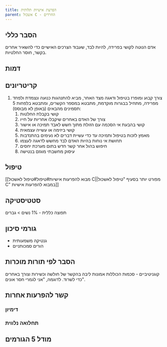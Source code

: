 ```yaml
---
title: הפרעת אישיות תלותית
parent: אשכול C - החרדים
---
```


## הסבר כללי 
אדם הנוטה לקושי בפרידה, להיות לבד, שעבוד הצרכים האישיים כדי להשאיר אחרים בקשר, חוסר החלטיות.

## דמות

## קריטריונים
1. צורך קבוע ומופרז בטיפול ודאגה מצד האחר, מביא להתנהגות כנועה ונצמדת ולפחד מפרידה, מתחיל בבגרות מוקדמת, מתבטא במספר הקשרים, ומתבטא בלפחות 5 תסמינים מהבאים (באופן לא מבוסס):
	1. קושי בקבלת החלטות
	2. צורך של האדם באחרים שיקבלו אחריות על חייו
	3. קושי בהבעת אי הסכמה עם הזולת מתוך חשש לאבד תמיכה או אישור
	4. קושי ביזימה או עשייה עצמאית
	5. מאמץ לזכות בטיפול ותמיכה עד כדי עשיית דברים לא נעימים בהתנדבות
	6. תחושת אי נוחות בהיות האדם לבד מחשש לדאגה לעצמו
	7. חיפוש בהול אחר קשר חדש בתום מערכת יחסים
	8. עיסוק מחשבתי מוגזם בנטישה
## טיפול
[[מבוא להפרעות אישיות#טיפול#טיפול לאשכול C||מפורט יותר בסעיף "טיפול לאשכול C" במבוא להפרעות אישיות]]
## סטטיסטיקה
תפוצה כללית - 1%
נשים > גברים
## גורמי סיכון
- גנטיקה משמעותית
- הורים סמכותניים
## הסבר לפי תורות מוכרות
קוגניטיביים - סכמות הכוללות אמונות ליבה בהקשר של חולשה וכשירות וצורך באחרים כדי לשרוד. לדוגמה, "אני לגמרי חסר אונים".

## קשר להפרעות אחרות

### דימיון
### תחלואה נלווית

## מודל 5 הגורמים